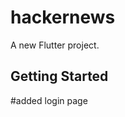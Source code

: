 # hackernews

A new Flutter project.

## Getting Started

#added login page <google firebase><google sign in>